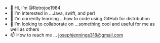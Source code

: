 - 👋 Hi, I’m @Retrojoe1984
- 👀 I’m interested in ...Java, swift, and perl
- 🌱 I’m currently learning ...how to code using GitHub for distribution
- 💞️ I’m looking to collaborate on ...something cool and useful for me as well as others
- 📫 How to reach me ... josephjennings318@gmail.com

<!---
Retrojoe1984/Retrojoe1984 is a ✨ special ✨ repository because its `README.md` (this file) appears on your GitHub profile.
You can click the Preview link to take a look at your changes.
--->
